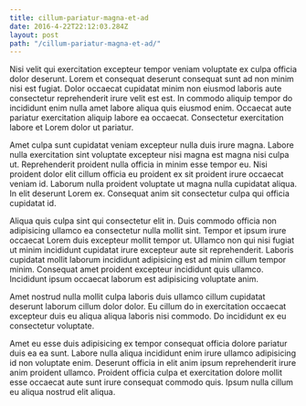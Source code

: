 ```yaml
---
title: cillum-pariatur-magna-et-ad
date: 2016-4-22T22:12:03.284Z
layout: post
path: "/cillum-pariatur-magna-et-ad/"
---
```


Nisi velit qui exercitation excepteur tempor veniam voluptate ex culpa officia dolor deserunt. Lorem et consequat deserunt consequat sunt ad non minim nisi est fugiat. Dolor occaecat cupidatat minim non eiusmod laboris aute consectetur reprehenderit irure velit est est. In commodo aliquip tempor do incididunt enim nulla amet labore aliqua quis eiusmod enim. Occaecat aute pariatur exercitation aliquip labore ea occaecat. Consectetur exercitation labore et Lorem dolor ut pariatur.

Amet culpa sunt cupidatat veniam excepteur nulla duis irure magna. Labore nulla exercitation sint voluptate excepteur nisi magna est magna nisi culpa ut. Reprehenderit proident nulla officia in minim esse tempor eu. Nisi proident dolor elit cillum officia eu proident ex sit proident irure occaecat veniam id. Laborum nulla proident voluptate ut magna nulla cupidatat aliqua. In elit deserunt Lorem ex. Consequat anim sit consectetur culpa qui officia cupidatat id.

Aliqua quis culpa sint qui consectetur elit in. Duis commodo officia non adipisicing ullamco ea consectetur nulla mollit sint. Tempor et ipsum irure occaecat Lorem duis excepteur mollit tempor ut. Ullamco non qui nisi fugiat ut minim incididunt cupidatat irure excepteur aute sit reprehenderit. Laboris cupidatat mollit laborum incididunt adipisicing est ad minim cillum tempor minim. Consequat amet proident excepteur incididunt quis ullamco. Incididunt ipsum occaecat laborum est adipisicing voluptate anim.

Amet nostrud nulla mollit culpa laboris duis ullamco cillum cupidatat deserunt laborum cillum dolor dolor. Eu cillum do in exercitation occaecat excepteur duis eu aliqua aliqua laboris nisi commodo. Do incididunt ex eu consectetur voluptate.

Amet eu esse duis adipisicing ex tempor consequat officia dolore pariatur duis ea ea sunt. Labore nulla aliqua incididunt enim irure ullamco adipisicing id non voluptate enim. Deserunt officia in elit anim ipsum reprehenderit irure anim proident ullamco. Proident officia culpa et exercitation dolore mollit esse occaecat aute sunt irure consequat commodo quis. Ipsum nulla cillum eu aliqua nostrud elit aliqua.